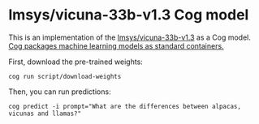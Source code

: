 # lmsys/vicuna-33b-v1.3 Cog model

This is an implementation of the [lmsys/vicuna-33b-v1.3](https://huggingface.co/lmsys/vicuna-33b-v1.3) as a Cog model. [Cog packages machine learning models as standard containers.](https://github.com/replicate/cog)

First, download the pre-trained weights:

    cog run script/download-weights

Then, you can run predictions:

    cog predict -i prompt="What are the differences between alpacas, vicunas and llamas?"
